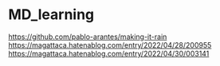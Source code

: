 # MD_learning

https://github.com/pablo-arantes/making-it-rain
https://magattaca.hatenablog.com/entry/2022/04/28/200955
https://magattaca.hatenablog.com/entry/2022/04/30/003141
